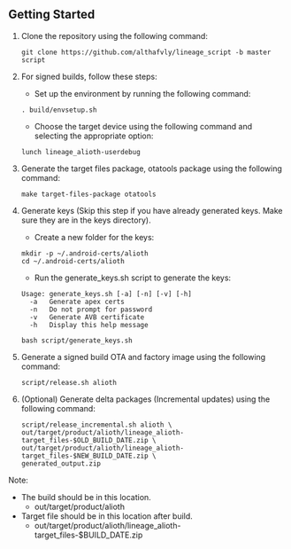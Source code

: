 ## Getting Started

1. Clone the repository using the following command:
   ```
   git clone https://github.com/althafvly/lineage_script -b master script
   ```
2. For signed builds, follow these steps:

   - Set up the environment by running the following command:

   ```
   . build/envsetup.sh
   ```

   - Choose the target device using the following command and selecting the appropriate option:

   ```
   lunch lineage_alioth-userdebug
   ```

3. Generate the target files package, otatools package using the following command:
   ```
   make target-files-package otatools
   ```

4. Generate keys (Skip this step if you have already generated keys. Make sure they are in the keys directory).

   - Create a new folder for the keys:

   ```
   mkdir -p ~/.android-certs/alioth
   cd ~/.android-certs/alioth
   ```

   - Run the generate_keys.sh script to generate the keys:

   ```
   Usage: generate_keys.sh [-a] [-n] [-v] [-h]
     -a   Generate apex certs
     -n   Do not prompt for password
     -v   Generate AVB certificate
     -h   Display this help message
   ```

   ```
   bash script/generate_keys.sh
   ```
5. Generate a signed build OTA and factory image using the following command:
   ```
   script/release.sh alioth
   ```

5. (Optional) Generate delta packages (Incremental updates) using the following command:

   ```
   script/release_incremental.sh alioth \
   out/target/product/alioth/lineage_alioth-target_files-$OLD_BUILD_DATE.zip \
   out/target/product/alioth/lineage_alioth-target_files-$NEW_BUILD_DATE.zip \
   generated_output.zip
   ```

Note:

- The build should be in this location.
  - out/target/product/alioth
- Target file should be in this location after build.
  - out/target/product/alioth/lineage_alioth-target_files-$BUILD_DATE.zip
